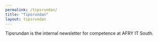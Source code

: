 ```yaml
---
permalink: /tipsrundan/
title: "Tipsrundan"
layout: tipsrundan
---
```


Tipsrundan is the internal newsletter for competence at AFRY IT South.